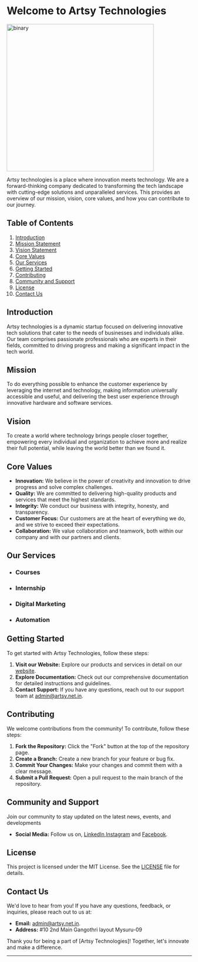 # Welcome to Artsy Technologies

<img alt= "binary" width="400" src="https://gifdb.com/images/high/database-future-technology-4d016r1ib6jvvsj6.gif">

Artsy technologies is a place where innovation meets technology. We are a forward-thinking company dedicated to transforming the tech landscape with cutting-edge solutions and unparalleled services. This provides an overview of our mission, vision, core values, and how you can contribute to our journey.

## Table of Contents

1. [Introduction](#introduction)
2. [Mission Statement](#mission)
3. [Vision Statement](#vision)
4. [Core Values](#core-values)
5. [Our Services](#our-services)
6. [Getting Started](#getting-started)
7. [Contributing](#contributing)
8. [Community and Support](#community-and-support)
9. [License](#license)
10. [Contact Us](#contact-us)

## Introduction

Artsy technologies is a dynamic startup focused on delivering innovative tech solutions that cater to the needs of businesses and individuals alike. Our team comprises passionate professionals who are experts in their fields, committed to driving progress and making a significant impact in the tech world.

## Mission

To do everything possible to enhance the customer experience by leveraging the internet and technology, making information universally accessible and useful, and delivering the best user experience through innovative hardware and software services.

## Vision

To create a world where technology brings people closer together, empowering every individual and organization to achieve more and realize their full potential, while leaving the world better than we found it.


## Core Values

- **Innovation:** We believe in the power of creativity and innovation to drive progress and solve complex challenges.
- **Quality:** We are committed to delivering high-quality products and services that meet the highest standards.
- **Integrity:** We conduct our business with integrity, honesty, and transparency.
- **Customer Focus:** Our customers are at the heart of everything we do, and we strive to exceed their expectations.
- **Collaboration:** We value collaboration and teamwork, both within our company and with our partners and clients.

## Our Services

- ### Courses
- ### Internship
- ### Digital Marketing
- ### Automation

## Getting Started

To get started with Artsy Technologies, follow these steps:

1. **Visit our Website:** Explore our products and services in detail on our [website](http://yourstartupwebsite.com).
2. **Explore Documentation:** Check out our comprehensive documentation for detailed instructions and guidelines.
3. **Contact Support:** If you have any questions, reach out to our support team at [admin@artsy.net.in](admin@artsy.net.in).

## Contributing

We welcome contributions from the community! To contribute, follow these steps:

1. **Fork the Repository:** Click the "Fork" button at the top of the repository page.
2. **Create a Branch:** Create a new branch for your feature or bug fix.
3. **Commit Your Changes:** Make your changes and commit them with a clear message.
4. **Submit a Pull Request:** Open a pull request to the main branch of the repository.

## Community and Support

Join our community to stay updated on the latest news, events, and developments

- **Social Media:** Follow us on, [LinkedIn](https://www.linkedin.com/company/artsy-technologies-pvt-ltd/),[Instagram](https://www.instagram.com/the_artsytech?igsh=aGMxbnlydWV4NHk2) and [Facebook](https://www.facebook.com/profile.php?id=61560766964973&mibextid=ZbWKwL).

## License

This project is licensed under the MIT License. See the [LICENSE](LICENSE.md) file for details.

## Contact Us

We'd love to hear from you! If you have any questions, feedback, or inquiries, please reach out to us at:

- **Email:** [admin@artsy.net.in](admin@artsy.net.in).
- **Address:** #10 2nd Main Gangothri layout Mysuru-09

Thank you for being a part of [Artsy Technologies]! Together, let's innovate and make a difference.

---


